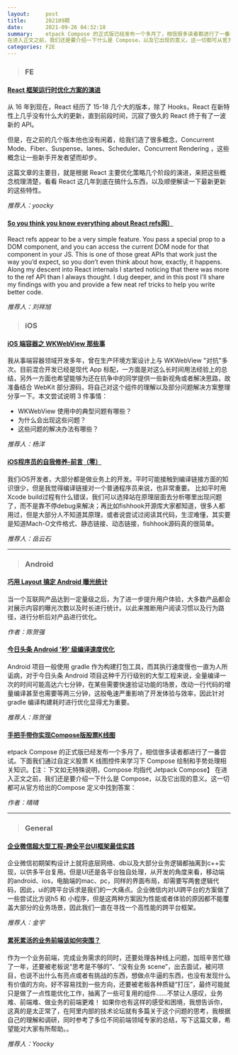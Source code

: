 ```yaml
---
layout:     post
title:      202109期
date:       2021-09-26 04:32:18
summary:    etpack Compose 的正式版已经发布一个多月了，相信很多读者都进行了一番尝试。下面我们通过自定义股票 K 线图控件来学习下 Compose 绘制和手势处理相关知识。【注：下文如无特殊说明，Compose 均指代 Jetpack Compose】
在进入正文之前，我们还是要介绍一下什么是 Compose，以及它出现的意义。这一切都可从官方给出的Compose 定义中找到答案。
categories: F2E
---
```



> ### FE

#### [React 框架运行时优化方案的演进](https://mp.weixin.qq.com/s/4Y6DuY5rDohgdCm0MP5WBA)

从 16 年到现在，React 经历了 15-18 几个大的版本，除了 Hooks，React 在新特性上几乎没有什么大的更新，直到前段时间，沉寂了很久的 React 终于有了一波新的 API。

但是，在之前的几个版本他也没有闲着，给我们造了很多概念，Concurrent Mode、Fiber、Suspense、lanes、Scheduler、Concurrent Rendering ，这些概念让一些新手开发者望而却步。

这篇文章的主要目，就是根据 React 主要优化策略几个阶段的演进，来把这些概念梳理清楚，看看 React 这几年到底在搞什么东西，以及顺便解读一下最新更新的这些特性。

*推荐人：yoocky*

#### [So you think you know everything about React refs网）](https://thoughtspile.github.io/2021/05/17/everything-about-react-refs/)

React refs appear to be a very simple feature. You pass a special prop to a DOM component, and you can access the current DOM node for that component in your JS. This is one of those great APIs that work just the way you’d expect, so you don’t even think about how, exactly, it happens. Along my descent into React internals I started noticing that there was more to the ref API than I always thought. I dug deeper, and in this post I’ll share my findings with you and provide a few neat ref tricks to help you write better code.

*推荐人：刘祥旭*

> ### iOS

#### [iOS 端容器之 WKWebView 那些事](https://mp.weixin.qq.com/s/39u-48KvO-Fmkn9t0nJ-fA)

我从事端容器领域开发多年，曾在生产环境方案设计上与 WKWebView "对抗"多次。目前混合开发已经是现代 App 标配，一方面是对这么长时间用法经验上的总结，另外一方面也希望能够为还在抗争中的同学提供一些新视角或者解决思路，故准备结合 WebKit 部分源码，将自己对这个组件的理解以及部分问题解决方案整理分享一下。本文尝试说明 3 件事情：

* WKWebView 使用中的典型问题有哪些？
* 为什么会出现这些问题？
* 这些问题的解决办法有哪些？

*推荐人：杨洋*


#### [iOS程序员的自我修养-前言（零）](https://juejin.cn/post/6844903912143585288)

我们iOS开发者，大部分都是做业务上的开发。平时可能接触到编译链接方面的知识很少，但是我觉得编译链接对一个普通程序员来说，也非常重要。
比如平时用Xcode build过程有什么错误，我们可以选择站在原理层面去分析哪里出现问题了，而不是靠不停debug来解决；再比如fishhook开源库大家都知道，很多人都用过，但是大部分人不知道其原理，或者说尝试过阅读其代码，生涩难懂，其实要是知道Mach-O文件格式、静态链接、动态链接，fishhook源码真的很简单。


*推荐人：岳云石*

---

> ### Android


#### [巧用 Layout 搞定 Android 曝光统计](https://juejin.cn/post/7005750520161927181)

当一个互联网产品达到一定量级之后，为了进一步提升用户体验，大多数产品都会对展示内容的曝光次数以及时长进行统计。以此来推断用户阅读习惯以及行为路径，进行分析后对产品进行优化。

*作者：陈贺强*

#### [今日头条 Android '秒' 级编译速度优化](https://mp.weixin.qq.com/s/e1L6gB_s5H38unSfhf4c6A?utm_source=androidweekly.io&utm_medium=website)

Android 项目一般使用 gradle 作为构建打包工具，而其执行速度慢也一直为人所诟病，对于今日头条 Android 项目这种千万行级别的大型工程来说，全量编译一次的时间可能高达六七分钟，在某些需要快速验证功能的场景，改动一行代码的增量编译甚至也需要等两三分钟，这般龟速严重影响了开发体验与效率，因此针对 gradle 编译构建耗时进行优化显得尤为重要。

*推荐人：陈贺强*

#### [手把手带你实现Compose版股票K线图](https://juejin.cn/post/7012136433741889550)

etpack Compose 的正式版已经发布一个多月了，相信很多读者都进行了一番尝试。下面我们通过自定义股票 K 线图控件来学习下 Compose 绘制和手势处理相关知识。【注：下文如无特殊说明，Compose 均指代 Jetpack Compose】
在进入正文之前，我们还是要介绍一下什么是 Compose，以及它出现的意义。这一切都可从官方给出的Compose 定义中找到答案：

*作者：晴晴*

---

> ### General

#### [企业微信超大型工程-跨全平台UI框架最佳实践](https://mp.weixin.qq.com/s/JdQmgQ57nWQM99JW_ueFVg)

企业微信初期架构设计上就将底层网络、db以及大部分业务逻辑都抽离到c++实现，以供多平台复用。但是UI还是各平台独自处理，从开发的角度来看，移动端的android、ios，电脑端的mac、pc，同样的界面布局，却需要写两套逻辑代码，因此，ui的跨平台诉求是我们的一大痛点。企业微信内对UI跨平台的方案做了一些尝试比方说h5 和 小程序，但是这两种方案因为性能或者体验的原因都不能覆盖大部分的业务场景，因此我们一直在寻找一个高性能的跨平台框架。


*推荐人：金宇*


#### [累死累活的业务前端该如何突围？](https://mp.weixin.qq.com/s/Yn4m0CtO5VBnRmK8b4pj2g)

作为一个业务前端，完成业务需求的同时，还要处理各种线上问题，加班辛苦忙碌了一年，还要被老板说“思考是不够的”、“没有业务 scene”，出去面试，被问项目，也说不出什么有亮点或者有挑战的东西，想做点牛逼的东西，也没有发现什么有价值的方向，好不容易找到一些方向，还要被老板各种质疑“打压”，最终可能就只是做了一点性能优化工作，抽离了一些可复用的组件……不禁让人感叹，业务难、前端难、做业务的前端更难！
如果你也有这样的感受和困境，我想告诉你，这真的是太正常了，在阿里内部的技术论坛就有多篇关于这个问题的思考，我根据自己的理解和调研，同时参考了多位不同前端领域专家的总结，写下这篇文章，希望能对大家有所帮助。。

*推荐人：Yoocky*
